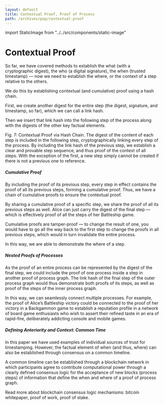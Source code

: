 ```yaml
---
layout: default
title: Contextual Proof, Proof of Process
path: /archives/pop/contextual-proof
---
```

import StaticImage from "../../src/components/static-image"

# Contextual Proof

So far, we have covered methods to establish the what (with a cryptographic digest), the who (a digital signature), the when (trusted timestamp) — now we need to establish the where, or the context of a step relative to the others.

We do this by establishing contextual (and cumulative) proof using a hash chain.

First, we create another digest for the entire step (the digest, signature, and timestamp, so far), which we can call a link hash.

Then we insert that link hash into the following step of the process along with the digests of the other key factual elements.

<StaticImage src="pop-figure-7" alt=""  className="pop-image"/>

Fig. 7: Contextual Proof via Hash Chain. The digest of the content of each step is included in the following step, cryptographically linking every step of the process. By including the link hash of the previous step, we establish a clear and provable step sequence, and thus proof of the context of all steps. With the exception of the first, a new step simply cannot be created if there is not a previous one to reference.

##### Cumulative Proof
By including the proof of its previous step, every step in effect contains the proof of all its previous steps, forming a cumulative proof. Thus, we have a chain of cumulative proofs to ensure the contextual proof.

By sharing a cumulative proof of a specific step, we share the proof of all its previous steps as well. Alice can just carry the digest of the final step — which is effectively proof of all the steps of her Battleship game.

Cumulative proofs are tamper-proof — to change the result of one, you would have to go all the way back to the first step to change the proofs in all previous steps, which would in turn invalidate the entire process.

In this way, we are able to demonstrate the where of a step.

##### Nested Proofs of Processes
As the proof of an entire process can be represented by the digest of the final step, we could include the proof of one process inside a step in another proof of process graph. The link hash of the final step of the outer process graph would thus demonstrate both proofs of its steps, as well as proof of the steps of the inner process graph.

In this way, we can seamlessly connect multiple processes. For example, the proof of Alice’s Battleship victory could be connected to the proof of her victory in a Backgammon game to establish a reputation profile in a network of board game enthusiasts who wish to assert their refined taste in an era of rapid-fire, deliberately addicting console and mobile games.

##### Defining Anteriority and Context: Common Time
In this paper we have used examples of individual sources of trust for timestamping. However, the factual element of when (and thus, where) can also be established through consensus on a common timeline.

A common timeline can be established through a blockchain network in which participants agree to contribute computational power through a clearly defined consensus logic for the acceptance of new blocks (process steps) of information that define the when and where of a proof of process graph.

Read more about blockchain consensus logic mechanisms: bitcoin whitepaper, proof of work, proof of stake.

